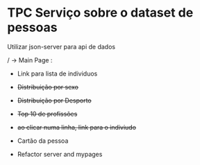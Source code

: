 # TPC Serviço sobre o dataset de pessoas

Utilizar json-server para api de dados

/ -> Main Page :

- Link para lista de individuos
- <s>Distribuição por sexo</s>
- <s>Distribuição por Desporto</s>
- <s>Top 10 de profissões</s>
- <s>ao clicar numa linha, link para o indiviudo</s>
- Cartão da pessoa

- Refactor server and mypages

